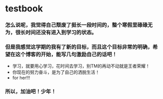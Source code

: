 # testbook
### 怎么说呢，我觉得自己颓废了挺长一段时间的，整个寒假里碌碌无为，很长时间还没有进入到学习的状态。
### 但是我感觉这学期的我有了新的目标，而且这个目标非常的明确，希望在这个博客的开始，能写几句激励自己的话吧！
* 学习，就要用心学习，花时间去学习，别TM的再动不动就是王者荣耀！
* 你现在的努力奋斗，是为了自己的洒脱生活！
* for her!!!
### 所以，加油吧！少年！
